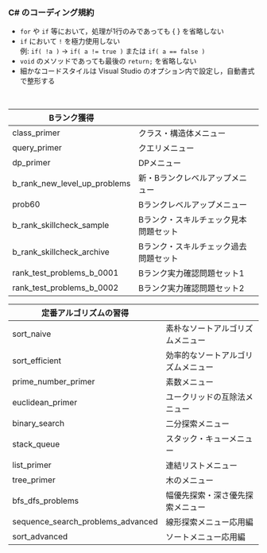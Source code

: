 ### C# のコーディング規約
- `for` や `if` 等において，処理が1行のみであっても { } を省略しない
- `if` において `!` を極力使用しない<br>例: `if( !a )` -> `if( a != true )` または `if( a == false )`
- `void` のメソッドであっても最後の `return;` を省略しない
- 細かなコードスタイルは Visual Studio のオプション内で設定し，自動書式で整形する
<br>

|Bランク獲得||
|-|-|
|class_primer|クラス・構造体メニュー|
|query_primer|クエリメニュー|
|dp_primer|DPメニュー|
|b_rank_new_level_up_problems|新・Bランクレベルアップメニュー|
|prob60|Bランクレベルアップメニュー|
|b_rank_skillcheck_sample|Bランク・スキルチェック見本問題セット|
|b_rank_skillcheck_archive|Bランク・スキルチェック過去問題セット|
|rank_test_problems_b_0001|Bランク実力確認問題セット1|
|rank_test_problems_b_0002|Bランク実力確認問題セット2|

|定番アルゴリズムの習得||
|-|-|
|sort_naive|素朴なソートアルゴリズムメニュー|
|sort_efficient|効率的なソートアルゴリズムメニュー|
|prime_number_primer|素数メニュー|
|euclidean_primer|ユークリッドの互除法メニュー|
|binary_search|二分探索メニュー|
|stack_queue|スタック・キューメニュー|
|list_primer|連結リストメニュー|
|tree_primer|木のメニュー|
|bfs_dfs_problems|幅優先探索・深さ優先探索メニュー|
|sequence_search_problems_advanced|線形探索メニュー応用編|
|sort_advanced|ソートメニュー応用編|
